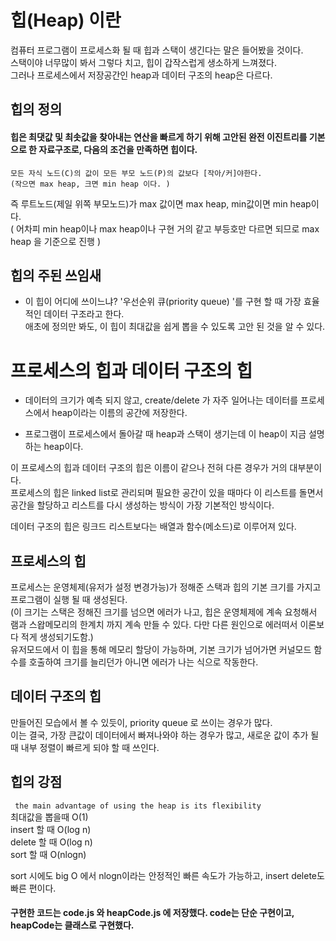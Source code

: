 
# 힙(Heap) 이란
컴퓨터 프로그램이 프로세스화 될 때 힙과 스택이 생긴다는 말은 들어봤을 것이다.  
스택이야 너무많이 봐서 그렇다 치고, 힙이 갑작스럽게 생소하게 느껴졌다.    
그러나 프로세스에서 저장공간인 heap과 데이터 구조의 heap은 다르다.


## 힙의 정의  
#### 힙은 최댓값 및 최솟값을 찾아내는 연산을 빠르게 하기 위해 고안된 완전 이진트리를 기본으로 한 자료구조로, 다음의 조건을 만족하면 힙이다.

~~~
모든 자식 노드(C)의 값이 모든 부모 노드(P)의 값보다 [작아/커]야한다.  
(작으면 max heap, 크면 min heap 이다. )
~~~

즉 루트노드(제일 위쪽 부모노드)가 max 값이면 max heap, min값이면 min heap이다.  
( 어차피 min heap이나 max heap이나 구현 거의 같고 부등호만 다르면 되므로 max heap 을 기준으로 진행  )

  
  
## 힙의 주된 쓰임새  
- 이 힙이 어디에 쓰이느냐? 
 '우선순위 큐(priority queue) '를 구현 할 때 가장 효율적인 데이터 구조라고 한다.  
애초에 정의만 봐도, 이 힙이 최대값을 쉽게 뽑을 수 있도록 고안 된 것을 알 수 있다.  
  
  
# 프로세스의 힙과 데이터 구조의 힙  
- 데이터의 크기가 예측 되지 않고, create/delete 가 자주 일어나는 데이터를 프로세스에서 heap이라는 이름의 공간에 저장한다.  

- 프로그램이 프로세스에서 돌아갈 때 heap과 스택이 생기는데 이 heap이 지금 설명하는 heap이다.  
  
이 프로세스의 힙과 데이터 구조의 힙은 이름이 같으나 전혀 다른 경우가 거의 대부분이다.   
프로세스의 힙은 linked list로 관리되며 필요한 공간이 있을 때마다 이 리스트를 돌면서 공간을 할당하고 리스트를 다시 생성하는 방식이 가장 기본적인 방식이다.  
  
데이터 구조의 힙은 링크드 리스트보다는 배열과 함수(메소드)로 이루어져 있다.    

  
## 프로세스의 힙  
프로세스는 운영체제(유저가 설정 변경가능)가 정해준 스택과 힙의 기본 크기를 가지고 프로그램이 실행 될 때 생성된다.  
(이 크기는 스택은 정해진 크기를 넘으면 에러가 나고, 힙은 운영체제에 계속 요청해서 램과 스왑메모리의 한계치 까지 계속 만들 수 있다. 
다만 다른 원인으로 에러떠서 이론보다 적게 생성되기도함.)  
유저모드에서 이 힙을 통해 메모리 할당이 가능하며, 기본 크기가 넘어가면 커널모드 함수를 호출하여 크기를 늘리던가 아니면 에러가 나는 식으로 작동한다.  
  
## 데이터 구조의 힙  
만들어진 모습에서 볼 수 있듯이, priority queue 로 쓰이는 경우가 많다.  
이는 결국, 가장 큰값이 데이터에서 빠져나와야 하는 경우가 많고, 새로운 값이 추가 될 때 내부 정렬이 빠르게 되야 할 때 쓰인다.  
  
  
## 힙의 강점  
```  the main advantage of using the heap is its flexibility ```  
최대값을 뽑을때 O(1)  
insert 할 때 O(log n)  
delete 할 때 O(log n)  
sort 할 때 O(nlogn)  
  
sort 시에도 big O 에서 nlogn이라는 안정적인 빠른 속도가 가능하고, insert delete도 빠른 편이다.  



#### 구현한 코드는 code.js 와 heapCode.js 에 저장했다.  code는 단순 구현이고, heapCode는 클래스로 구현했다.


